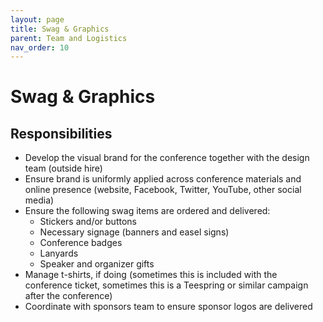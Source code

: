 ```yaml
---
layout: page
title: Swag & Graphics 
parent: Team and Logistics
nav_order: 10
---
```


# Swag & Graphics 

## Responsibilities 
 
- Develop the visual brand for the conference together with the design team (outside hire) 
- Ensure brand is uniformly applied across conference materials and online presence (website, Facebook, Twitter, YouTube, other social media) 
- Ensure the following swag items are ordered and delivered: 
    - Stickers and/or buttons 
    - Necessary signage (banners and easel signs) 
    - Conference badges
    - Lanyards
    - Speaker and organizer gifts
- Manage t-shirts, if doing (sometimes this is included with the conference ticket, sometimes this is a Teespring or similar campaign after the conference) 
- Coordinate with sponsors team to ensure sponsor logos are delivered 